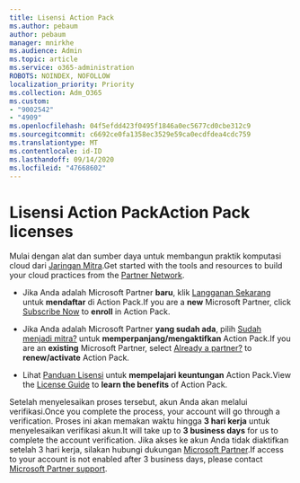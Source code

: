```yaml
---
title: Lisensi Action Pack
ms.author: pebaum
author: pebaum
manager: mnirkhe
ms.audience: Admin
ms.topic: article
ms.service: o365-administration
ROBOTS: NOINDEX, NOFOLLOW
localization_priority: Priority
ms.collection: Adm_O365
ms.custom:
- "9002542"
- "4909"
ms.openlocfilehash: 04f5efdd423f0495f1846a0ec5677cd0cbe312c9
ms.sourcegitcommit: c6692ce0fa1358ec3529e59ca0ecdfdea4cdc759
ms.translationtype: MT
ms.contentlocale: id-ID
ms.lasthandoff: 09/14/2020
ms.locfileid: "47668602"
---
```

# <a name="action-pack-licenses"></a><span data-ttu-id="5a9ec-102">Lisensi Action Pack</span><span class="sxs-lookup"><span data-stu-id="5a9ec-102">Action Pack licenses</span></span>

<span data-ttu-id="5a9ec-103">Mulai dengan alat dan sumber daya untuk membangun praktik komputasi cloud dari [Jaringan Mitra](https://aka.ms/MPNActionPack).</span><span class="sxs-lookup"><span data-stu-id="5a9ec-103">Get started with the tools and resources to build your cloud practices from the [Partner Network](https://aka.ms/MPNActionPack).</span></span>

- <span data-ttu-id="5a9ec-104">Jika Anda adalah Microsoft Partner **baru**, klik [Langganan Sekarang](https://aka.ms/MPNActionPackNew) untuk **mendaftar** di Action Pack.</span><span class="sxs-lookup"><span data-stu-id="5a9ec-104">If you are a **new** Microsoft Partner, click [Subscribe Now](https://aka.ms/MPNActionPackNew) to **enroll** in Action Pack.</span></span>

- <span data-ttu-id="5a9ec-105">Jika Anda adalah Microsoft Partner **yang sudah ada**, pilih [Sudah menjadi mitra?](https://aka.ms/MPNActionPackExisting) untuk **memperpanjang/mengaktifkan** Action Pack.</span><span class="sxs-lookup"><span data-stu-id="5a9ec-105">If you are an **existing** Microsoft Partner, select [Already a partner?](https://aka.ms/MPNActionPackExisting) to **renew/activate** Action Pack.</span></span> 

- <span data-ttu-id="5a9ec-106">Lihat [Panduan Lisensi](https://aka.ms/MPNActionPackGuide) untuk **mempelajari keuntungan** Action Pack.</span><span class="sxs-lookup"><span data-stu-id="5a9ec-106">View the [License Guide](https://aka.ms/MPNActionPackGuide) to **learn the benefits** of Action Pack.</span></span> 

<span data-ttu-id="5a9ec-107">Setelah menyelesaikan proses tersebut, akun Anda akan melalui verifikasi.</span><span class="sxs-lookup"><span data-stu-id="5a9ec-107">Once you complete the process, your account will go through a verification.</span></span> <span data-ttu-id="5a9ec-108">Proses ini akan memakan waktu hingga **3 hari kerja** untuk menyelesaikan verifikasi akun.</span><span class="sxs-lookup"><span data-stu-id="5a9ec-108">It will take up to **3 business days** for us to complete the account verification.</span></span> <span data-ttu-id="5a9ec-109">Jika akses ke akun Anda tidak diaktifkan setelah 3 hari kerja, silakan hubungi dukungan [Microsoft Partner](https://aka.ms/MPNActionPackSupport).</span><span class="sxs-lookup"><span data-stu-id="5a9ec-109">If access to your account is not enabled after 3 business days, please contact [Microsoft Partner support](https://aka.ms/MPNActionPackSupport).</span></span> 
